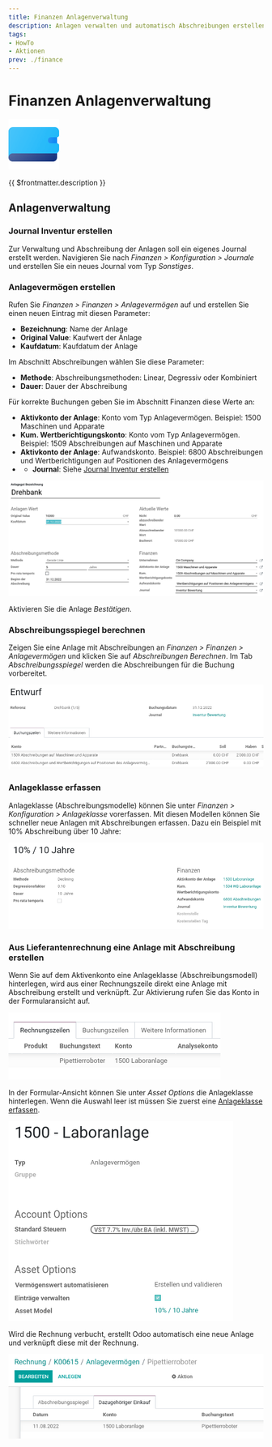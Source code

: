 ```yaml
---
title: Finanzen Anlagenverwaltung
description: Anlagen verwalten und automatisch Abschreibungen erstellen.
tags:
- HowTo
- Aktionen
prev: ./finance
---
```

# Finanzen Anlagenverwaltung
![icons_odoo_account_asset](attachments/icons_odoo_account_asset.png)

{{ $frontmatter.description }}

## Anlagenverwaltung

### Journal Inventur erstellen

Zur Verwaltung und Abschreibung der Anlagen soll ein eigenes Journal erstellt werden. Navigieren Sie nach *Finanzen > Konfiguration > Journale* und erstellen Sie ein neues Journal vom Typ *Sonstiges*.

### Anlagevermögen erstellen

Rufen Sie *Finanzen > Finanzen > Anlagevermögen* auf und erstellen Sie einen neuen Eintrag mit diesen Parameter:

* **Bezeichnung**: Name der Anlage
* **Original Value**: Kaufwert der Anlage
* **Kaufdatum**: Kaufdatum der Anlage

Im Abschnitt Abschreibungen wählen Sie diese Parameter:

* **Methode**: Abschreibungsmethoden: Linear, Degressiv oder Kombiniert
* **Dauer**: Dauer der Abschreibung

Für korrekte Buchungen geben Sie im Abschnitt Finanzen diese Werte an:

* **Aktivkonto der Anlage**: Konto vom Typ Anlagevermögen. Beispiel: 1500 Maschinen und Apparate
* **Kum. Wertberichtigungskonto**: Konto vom Typ Anlagevermögen. Beispiel: 1509 Abschreibungen auf Maschinen und Apparate
* **Aktivkonto der Anlage**: Aufwandskonto. Beispiel: 6800 Abschreibungen und Wertberichtigungen auf Positionen des Anlagevermögens
* * **Journal**: Siehe [Journal Inventur erstellen](#Journal%20Inventur%20erstellen)

![](attachments/Finanzen%20Anlagenverwaltung%20Beispiel%20Drehbank.png)

Aktivieren Sie die Anlage *Bestätigen*.

### Abschreibungsspiegel berechnen

Zeigen Sie eine Anlage mit Abschreibungen an *Finanzen > Finanzen > Anlagevermögen* und klicken Sie auf *Abschreibungen Berechnen*. Im Tab *Abschreibungsspiegel* werden die Abschreibungen für die Buchung vorbereitet.

![](attachments/Finanzen%20Anlagenverwaltung%20Buchung%20Abschreibung.png)

### Anlageklasse erfassen

Anlageklasse (Abschreibungsmodelle) können Sie unter *Finanzen > Konfiguration > Anlageklasse* vorerfassen. Mit diesen Modellen können Sie schneller neue Anlagen mit Abschreibungen erfassen. Dazu ein Beispiel mit 10% Abschreibung über 10 Jahre: 

![](attachments/Finanzen%20Anlagenverwaltung%20Asset%20Modell.png)

### Aus Lieferantenrechnung eine Anlage mit Abschreibung erstellen

Wenn Sie auf dem Aktivenkonto eine Anlageklasse (Abschreibungsmodell) hinterlegen, wird aus einer Rechnungszeile direkt eine Anlage mit Abschreibung erstellt und verknüpft. Zur Aktivierung rufen Sie das Konto in der Formularansicht auf.

![](attachments/Finanzen%20Anlagenverwaltung%20Rechnungszeile.png)

In der Formular-Ansicht können Sie unter *Asset Options* die Anlageklasse hinterlegen. Wenn die Auswahl leer ist müssen Sie zuerst eine [Anlageklasse erfassen](#Anlageklasse%20erfassen).

![](attachments/Finanzen%20Anlagenverwaltung%201500%20Konto.png)

Wird die Rechnung verbucht, erstellt Odoo automatisch eine neue Anlage und verknüpft diese mit der Rechnung.

![](attachments/Finanzen%20Anlagenverwaltung%20Anlage.png)